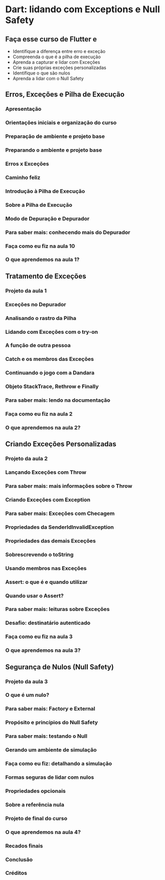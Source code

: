 # Dart: lidando com Exceptions e Null Safety

## Faça esse curso de Flutter e

- Identifique a diferença entre erro e exceção
- Compreenda o que é a pilha de execução
- Aprenda a capturar e lidar com Exceções
- Crie suas próprias exceções personalizadas
- Identifique o que são nulos
- Aprenda a lidar com o Null Safety

## Erros, Exceções e Pilha de Execução

### Apresentação

### Orientações iniciais e organização do curso

### Preparação de ambiente e projeto base

### Preparando o ambiente e projeto base

### Erros x Exceções

### Caminho feliz

### Introdução à Pilha de Execução

### Sobre a Pilha de Execução

### Modo de Depuração e Depurador

### Para saber mais: conhecendo mais do Depurador

### Faça como eu fiz na aula 10

### O que aprendemos na aula 1?

## Tratamento de Exceções

### Projeto da aula 1

### Exceções no Depurador

### Analisando o rastro da Pilha

### Lidando com Exceções com o try-on

### A função de outra pessoa

### Catch e os membros das Exceções

### Continuando o jogo com a Dandara

### Objeto StackTrace, Rethrow e Finally

### Para saber mais: lendo na documentação

### Faça como eu fiz na aula 2

### O que aprendemos na aula 2?

## Criando Exceções Personalizadas

### Projeto da aula 2

### Lançando Exceções com Throw

### Para saber mais: mais informações sobre o Throw

### Criando Exceções com Exception

### Para saber mais: Exceções com Checagem

### Propriedades da SenderIdInvalidException

### Propriedades das demais Exceções

### Sobrescrevendo o toString

### Usando membros nas Exceções

### Assert: o que é e quando utilizar

### Quando usar o Assert?

### Para saber mais: leituras sobre Exceções

### Desafio: destinatário autenticado

### Faça como eu fiz na aula 3

### O que aprendemos na aula 3?

## Segurança de Nulos (Null Safety)

### Projeto da aula 3

### O que é um nulo?

### Para saber mais: Factory e External

### Propósito e princípios do Null Safety

### Para saber mais: testando o Null

### Gerando um ambiente de simulação

### Faça como eu fiz: detalhando a simulação

### Formas seguras de lidar com nulos

### Propriedades opcionais

### Sobre a referência nula

### Projeto de final do curso

### O que aprendemos na aula 4?

### Recados finais

### Conclusão

### Créditos
